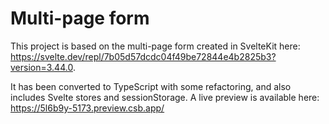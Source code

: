 # Multi-page form

This project is based on the multi-page form created in SvelteKit here: https://svelte.dev/repl/7b05d57dcdc04f49be72844e4b2825b3?version=3.44.0.

It has been converted to TypeScript with some refactoring, and also includes Svelte stores and sessionStorage. A live preview is available here: https://5l6b9y-5173.preview.csb.app/
